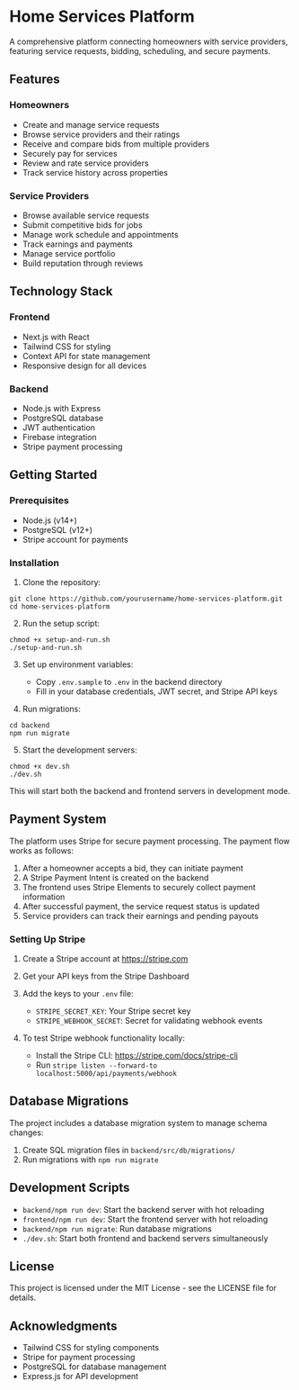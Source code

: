 # Home Services Platform

A comprehensive platform connecting homeowners with service providers, featuring service requests, bidding, scheduling, and secure payments.

## Features

### Homeowners
- Create and manage service requests
- Browse service providers and their ratings
- Receive and compare bids from multiple providers
- Securely pay for services
- Review and rate service providers
- Track service history across properties

### Service Providers
- Browse available service requests
- Submit competitive bids for jobs
- Manage work schedule and appointments
- Track earnings and payments
- Manage service portfolio
- Build reputation through reviews

## Technology Stack

### Frontend
- Next.js with React
- Tailwind CSS for styling
- Context API for state management
- Responsive design for all devices

### Backend
- Node.js with Express
- PostgreSQL database
- JWT authentication
- Firebase integration
- Stripe payment processing

## Getting Started

### Prerequisites
- Node.js (v14+)
- PostgreSQL (v12+)
- Stripe account for payments

### Installation

1. Clone the repository:
```
git clone https://github.com/yourusername/home-services-platform.git
cd home-services-platform
```

2. Run the setup script:
```
chmod +x setup-and-run.sh
./setup-and-run.sh
```

3. Set up environment variables:
   - Copy `.env.sample` to `.env` in the backend directory
   - Fill in your database credentials, JWT secret, and Stripe API keys

4. Run migrations:
```
cd backend
npm run migrate
```

5. Start the development servers:
```
chmod +x dev.sh
./dev.sh
```

This will start both the backend and frontend servers in development mode.

## Payment System

The platform uses Stripe for secure payment processing. The payment flow works as follows:

1. After a homeowner accepts a bid, they can initiate payment
2. A Stripe Payment Intent is created on the backend
3. The frontend uses Stripe Elements to securely collect payment information
4. After successful payment, the service request status is updated
5. Service providers can track their earnings and pending payouts

### Setting Up Stripe

1. Create a Stripe account at https://stripe.com
2. Get your API keys from the Stripe Dashboard
3. Add the keys to your `.env` file:
   - `STRIPE_SECRET_KEY`: Your Stripe secret key
   - `STRIPE_WEBHOOK_SECRET`: Secret for validating webhook events

4. To test Stripe webhook functionality locally:
   - Install the Stripe CLI: https://stripe.com/docs/stripe-cli
   - Run `stripe listen --forward-to localhost:5000/api/payments/webhook`

## Database Migrations

The project includes a database migration system to manage schema changes:

1. Create SQL migration files in `backend/src/db/migrations/`
2. Run migrations with `npm run migrate`

## Development Scripts

- `backend/npm run dev`: Start the backend server with hot reloading
- `frontend/npm run dev`: Start the frontend server with hot reloading
- `backend/npm run migrate`: Run database migrations
- `./dev.sh`: Start both frontend and backend servers simultaneously

## License

This project is licensed under the MIT License - see the LICENSE file for details.

## Acknowledgments

- Tailwind CSS for styling components
- Stripe for payment processing
- PostgreSQL for database management
- Express.js for API development 